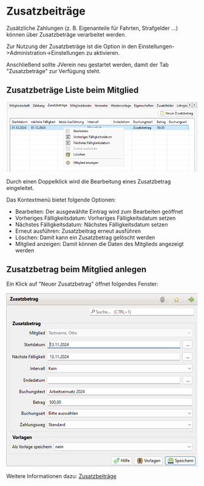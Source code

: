 # Zusatzbeiträge

Zusätzliche Zahlungen (z. B. Eigenanteile für Fahrten, Strafgelder ...) können über Zusatzbeträge verarbeitet werden.

Zur Nutzung der Zusatzbeträge ist die Option in den Einstellungen->Administration->Einstellungen zu aktivieren.

Anschließend sollte JVerein neu gestartet werden, damit der Tab "Zusatzbeträge" zur Verfügung steht.

## Zusatzbeträge Liste beim Mitglied

![](../../../v3.0.x/mitglieder/content/img/ZusatzbetraegeTab.png)

Durch einen Doppelklick wird die Bearbeitung eines Zusatzbetrag eingeleitet.

Das Kontextmenü bietet folgende Optionen:

* Bearbeiten: Der ausgewählte Eintrag wird zum Bearbeiten geöffnet
* Vorheriges Fälligkeitsdatum: Vorheriges Fälligkeitsdatum setzen
* Nächstes Fälligkeitsdatum: Nächstes Fälligkeitsdatum setzen
* Erneut ausführen: Zusatzbeitrag erneut ausführen
* Löschen: Damit kann ein Zusatzbetrag gelöscht werden
* Mitglied anzeigen: Damit können die Daten des Mitglieds angezeigt werden

## Zusatzbetrag beim Mitglied anlegen

Ein Klick auf "Neuer Zusatzbetrag" öffnet folgendes Fenster:

![](../../../v3.0.x/mitglieder/img/ZusatzBetragView.png)

Weitere Informationen dazu: [Zusatzbeiträge](../zusatzbetrage.md)
